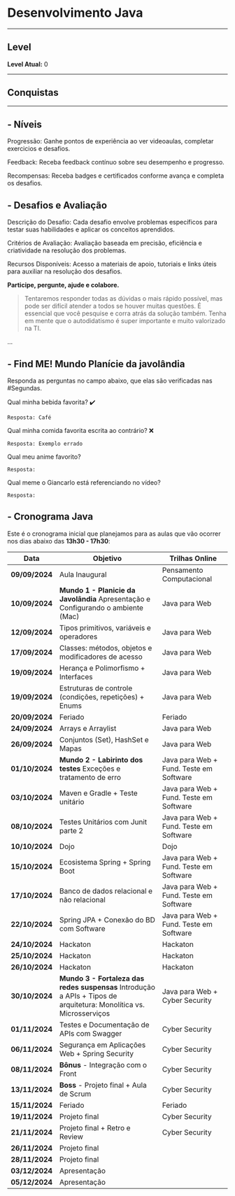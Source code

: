 # Desenvolvimento Java

---
## Level
**Level Atual:** 0

---
## Conquistas

---
## -  Níveis
Progressão: Ganhe pontos de experiência ao ver videoaulas, completar exercicios e desafios. 

Feedback: Receba feedback contínuo sobre seu desempenho e progresso. 

Recompensas: Receba badges e certificados conforme avança e completa os desafios. 

## -  Desafios e Avaliação

Descrição do Desafio: Cada desafio envolve problemas específicos para testar suas habilidades e aplicar os conceitos aprendidos.

Critérios de Avaliação: Avaliação baseada em precisão, eficiência e criatividade na resolução dos problemas.

Recursos Disponíveis: Acesso a materiais de apoio, tutoriais e links úteis para auxiliar na resolução dos desafios.


**Participe, pergunte, ajude e colabore.**

> Tentaremos responder todas as dúvidas o mais rápido possível, mas pode ser difícil atender a todos se houver muitas questões. É essencial que você pesquise e corra atrás da solução também. Tenha em mente que o autodidatismo é super importante e muito valorizado na TI.

...

## - Find ME! Mundo Planície da javolândia
Responda as perguntas no campo abaixo, que elas são verificadas nas #Segundas.

Qual minha bebida favorita? :heavy_check_mark:
```
Resposta: Café
```
Qual minha comida favorita escrita ao contrário? ❌
```
Resposta: Exemplo errado 
```
Qual meu anime favorito?
```
Resposta: 
```
Qual meme o Giancarlo está referenciando no vídeo?
```
Resposta:
```

## - Cronograma Java

Este é o cronograma inicial que planejamos para as aulas que vão ocorrer nos dias abaixo das **13h30 - 17h30**:

| Data | Objetivo | Trilhas Online |
| - | - | - |
| **09/09/2024** | Aula Inaugural | Pensamento Computacional |
| **10/09/2024** | **Mundo 1 - Planicie da Javolândia** Apresentação e Configurando o ambiente (Mac) |Java para Web|
| **12/09/2024** | Tipos primitivos, variáveis e operadores |Java para Web|
| **17/09/2024** | Classes: métodos, objetos e modificadores de acesso|Java para Web|
| **19/09/2024** | Herança e Polimorfismo + Interfaces|Java para Web|
| **19/09/2024** | Estruturas de controle (condições, repetições) + Enums|Java para Web|
| **20/09/2024** | Feriado | Feriado |
| **24/09/2024** | Arrays e Arraylist |Java para Web|
| **26/09/2024** | Conjuntos (Set), HashSet e Mapas|Java para Web|
| **01/10/2024** | **Mundo 2 - Labirinto dos testes** Exceções e tratamento de erro |Java para Web + Fund. Teste em Software|
| **03/10/2024** | Maven e Gradle + Teste unitário |Java para Web + Fund. Teste em Software|
| **08/10/2024** | Testes Unitários com Junit parte 2|Java para Web + Fund. Teste em Software |
| **10/10/2024** | Dojo|Dojo|
| **15/10/2024** | Ecosistema Spring + Spring Boot |Java para Web + Fund. Teste em Software |
| **17/10/2024** | Banco de dados relacional e não relacional |Java para Web + Fund. Teste em Software|
| **22/10/2024** | Spring JPA + Conexão do BD com Software|Java para Web + Fund. Teste em Software|
| **24/10/2024** | Hackaton |Hackaton|
| **25/10/2024** | Hackaton |Hackaton|
| **26/10/2024** | Hackaton |Hackaton|
| **30/10/2024** | **Mundo 3 - Fortaleza das redes suspensas** Introdução a APIs + Tipos de arquitetura: Monolítica vs. Microsserviços |Java para Web + Cyber Security|
| **01/11/2024** | Testes e Documentação de APIs com Swagger|Cyber Security|
| **06/11/2024** | Segurança em Aplicações Web + Spring Security|Cyber Security|
| **08/11/2024** | **Bônus** - Integração com o Front |Cyber Security|
| **13/11/2024** | **Boss** - Projeto final + Aula de Scrum |Cyber Security|
| **15/11/2024** | Feriado | Feriado |
| **19/11/2024** | Projeto final |Cyber Security|
| **21/11/2024** | Projeto final + Retro e Review |Cyber Security|
| **26/11/2024** | Projeto final |
| **28/11/2024** | Projeto final |
| **03/12/2024** | Apresentação |
| **05/12/2024** | Apresentação |

